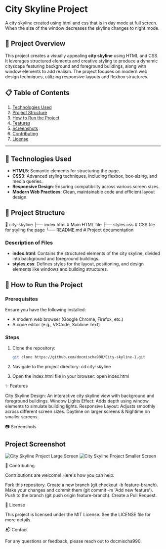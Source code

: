 # City Skyline Project
A city skyline created using html and css that is in day mode at full screen. When the size of the window decreases the skyline changes to night mode.

## 🚀 Project Overview
This project creates a visually appealing **city skyline** using HTML and CSS. It leverages structured elements and creative styling to produce a dynamic cityscape featuring background and foreground buildings, along with window elements to add realism. The project focuses on modern web design techniques, utilizing responsive layouts and flexbox structures.

## 📋 Table of Contents
1. [Technologies Used](#-technologies-used)
2. [Project Structure](#-project-structure)
3. [How to Run the Project](#-how-to-run-the-project)
4. [Features](#-features)
5. [Screenshots](#-screenshots)
6. [Contributing](#-contributing)
7. [License](#-license)

---

## 🔧 Technologies Used
- **HTML5**: Semantic elements for structuring the page.
- **CSS3**: Advanced styling techniques, including flexbox, box-sizing, and media queries.
- **Responsive Design**: Ensuring compatibility across various screen sizes.
- **Modern Web Practices**: Clean, maintainable code and efficient layout design.

## 📁 Project Structure

📂 city-skyline ├── index.html # Main HTML file ├── styles.css # CSS file for styling the page └── README.md # Project documentation


### Description of Files
- **index.html**: Contains the structured elements of the city skyline, divided into background and foreground buildings.
- **styles.css**: Defines styles for the layout, positioning, and design elements like windows and building structures.

## 🚀 How to Run the Project

### Prerequisites
Ensure you have the following installed:
- A modern web browser (Google Chrome, Firefox, etc.)
- A code editor (e.g., VSCode, Sublime Text)

### Steps
1. Clone the repository:
   ```bash
   git clone https://github.com/docmischa990/City-skyline-1.git

2. Navigate to the project directory:
   cd city-skyline

3. Open the index.html file in your browser:
   open index.html


✨ Features

City Skyline Design: An interactive city skyline view with background and foreground buildings.
Window Lights Effect: Adds depth using window elements to simulate building lights.
Responsive Layout: Adjusts smoothly across different screen sizes. Daytime on larger screens & Nightime on smaller screens.


📷 Screenshots

## Project Screenshot

![City Skyline Project Large Screen](images/city-skyline-img1.png)
![City Skyline Project Smaller Screen](images/city-skyline-img2.png)


🤝 Contributing

Contributions are welcome! Here's how you can help:

Fork this repository.
Create a new branch (git checkout -b feature-branch).
Make your changes and commit them (git commit -m 'Add new feature').
Push to the branch (git push origin feature-branch).
Create a Pull Request.


📄 License

This project is licensed under the MIT License. See the LICENSE file for more details.


📬 Contact

For any questions or feedback, please reach out to docmischa990.

